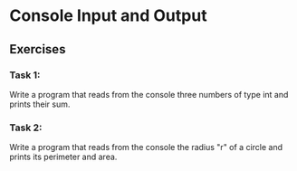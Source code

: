# Console Input and Output

## Exercises

### Task 1:
Write a program that reads from the console three numbers of type int and prints their sum.
### Task 2:
Write a program that reads from the console the radius "r" of a circle and prints its perimeter and area.
